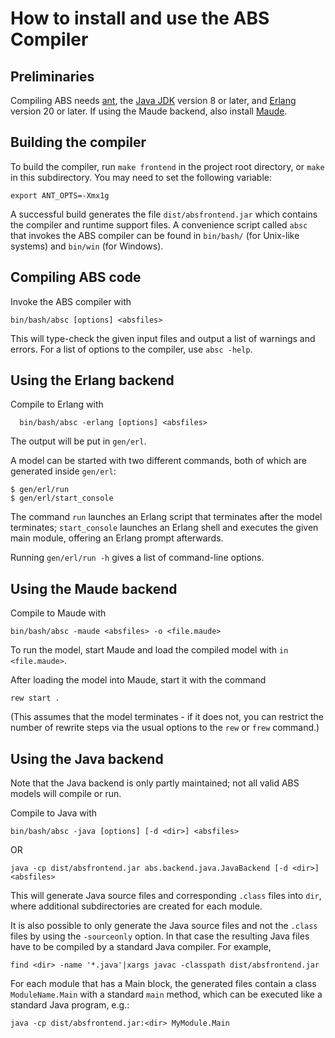 # How to install and use the ABS Compiler #

## Preliminaries ##

Compiling ABS needs [ant](https://ant.apache.org), the [Java
JDK](http://www.oracle.com/technetwork/java/javase/downloads/index.html)
version 8 or later, and [Erlang](http://www.erlang.org/downloads) version 20
or later.  If using the Maude backend, also install
[Maude](http://maude.cs.uiuc.edu/download/).

## Building the compiler ##

To build the compiler, run `make frontend` in the project root directory, or
`make` in this subdirectory.  You may need to set the following variable:

    export ANT_OPTS=-Xmx1g

A successful build generates the file `dist/absfrontend.jar` which
contains the compiler and runtime support files.  A convenience script
called `absc` that invokes the ABS compiler can be found in
`bin/bash/` (for Unix-like systems) and `bin/win` (for Windows).

## Compiling ABS code ##

Invoke the ABS compiler with

    bin/bash/absc [options] <absfiles>

This will type-check the given input files and output a list of warnings and
errors.  For a list of options to the compiler, use `absc -help`.

## Using the Erlang backend ##

Compile to Erlang with

      bin/bash/absc -erlang [options] <absfiles>

The output will be put in `gen/erl`.

A model can be started with two different commands, both of which are
generated inside `gen/erl`:

    $ gen/erl/run
    $ gen/erl/start_console

The command `run` launches an Erlang script that terminates after the model
terminates; `start_console` launches an Erlang shell and executes the given
main module, offering an Erlang prompt afterwards.

Running `gen/erl/run -h` gives a list of command-line options.


## Using the Maude backend ##

Compile to Maude with

    bin/bash/absc -maude <absfiles> -o <file.maude>

To run the model, start Maude and load the compiled model with `in
<file.maude>`.

After loading the model into Maude, start it with the command

    rew start .

(This assumes that the model terminates - if it does not, you can
restrict the number of rewrite steps via the usual options to the
`rew` or `frew` command.)


## Using the Java backend ##

Note that the Java backend is only partly maintained; not all valid ABS models
will compile or run.

Compile to Java with

    bin/bash/absc -java [options] [-d <dir>] <absfiles>

OR

    java -cp dist/absfrontend.jar abs.backend.java.JavaBackend [-d <dir>] <absfiles>

This will generate Java source files and corresponding `.class` files into
`dir`, where additional subdirectories are created for each module.

It is also possible to only generate the Java source files and not the
`.class` files by using the `-sourceonly` option. In that case the resulting
Java files have to be compiled by a standard Java compiler. For example,

    find <dir> -name '*.java'|xargs javac -classpath dist/absfrontend.jar

For each module that has a Main block, the generated files contain a class
`ModuleName.Main` with a standard `main` method, which can be executed like a
standard Java program, e.g.:

    java -cp dist/absfrontend.jar:<dir> MyModule.Main
